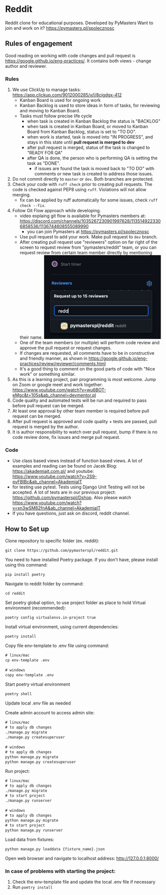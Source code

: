# Reddit
Reddit clone for educational purposes. Developed by PyMasters
Want to join and work on it? https://pymasters.pl/spolecznosc

## Rules of engagement
Good reading on working with code changes and pull request is https://google.github.io/eng-practices/. It contains both views - change author and reviewer.

### Rules

1. We use ClickUp to manage tasks: https://app.clickup.com/9012000285/v/l/8cjgdgx-412
    - Kanban Board is used for ongoing work
    - Kanban Backlog is used to store ideas in form of tasks, for reviewing and moving to Kanban Board. 
    - Tasks must follow precise life cycle
        - when task is created in Kanban Backlog the status is "BACKLOG"
        - when task is created in Kanban Board, or moved to Kanban Board from Kanban Backlog, status is set to "TO DO". 
        - when work is started, task is moved into "IN PROGRESS", and stays in this state until **pull request is merged to dev**
        - after pull request is merged, status of the task is changed to "READY FOR QA"
        - after QA is done, the person who is performing QA is setting the task as "DONE". 
            - if issues are found the task is moved back to "TO DO" with comments or new task is created to address those issues.
2. Do not commit directly to `master` or `dev`. Both branches are protected.
3. Check your code with `ruff check` prior to creating pull requests. The code is checked against PEP8 using `ruff`. Violations will not allow merging.
    - fix can be applied by ruff automatically for some issues, check `ruff check --fix`.
4. Follow Git Flow approach while developing. 
   - video explaing git flow is available for Pymasters members at: https://discord.com/channels/1035267230901997628/1135149223306858536/1136744608555089990
       - you can join Pymasters at https://pymasters.pl/spolecznosc     
   - Use pull request to add your work. Make pull request to `dev` branch.
   - After creating pull request use "reviewers" option on far right of the screen to request review from "pymasters/reddit" team, or you can request review from certain team member directly by mentioning their name.
      ![alt text](readme-image.png)
   - One of the team members (or multiple) will perform code review and approve the pull request or request changes.
   - If changes are requested, all comments have to be in constructive and friendly manner, as shown in https://google.github.io/eng-practices/review/reviewer/comments.html
   - It's a good thing to comment on the good parts of code with "Nice work" or something similar.
5. As this is a learning project, pair programming is most welcome. Jump on Zoom or google meet and work together: https://www.youtube.com/watch?v=wu6BOT-eMgc&t=105s&ab_channel=devmentor.pl
6. Code quality and automated tests will be run and required to pass before pull request can be merged. 
7. At least one approval by other team member is required before pull request can be merged.
8. After pull request is approved and code quality + tests are passed, pull request is merged by the author.
9. It is author responsibility to watch over pull request, bump if there is no code review done, fix issues and merge pull request.

### Code

- Use class based views instead of function based views. A lot of examples and reading can be found on Jacek Blog: https://akademiait.com.pl/ and youtube: https://www.youtube.com/watch?v=2S9-pvFBlBc&ab_channel=AkademiaIT
- for testing use pytest. Tests using Django Unit Testing will not be accepted. A lot of tests are in our previous project: https://github.com/pymasterspl/Dshop. Also please watch https://www.youtube.com/watch?v=xn3wSM82fnA&ab_channel=AkademiaIT
- If you have questions, just ask on discord, reddit channel.


## How to Set up

Clone repository to specific folder (ex. reddit):
```
git clone https://github.com/pymasterspl/reddit.git
```
You need to have installed Poetry package. If you don't have, please install using this command:
```
pip install poetry
```
Navigate to reddit folder by command:
```
cd reddit
```
Set poetry global option, to use project folder as place to hold Virtual environment (recommended):
```
poetry config virtualenvs.in-project true
```
Install virtual environment, using current dependencies:
```
poetry install
```
Copy file env-template to .env file using command:
```
# linux/mac
cp env-template .env

# windows
copy env-template .env
```
Start poetry virtual environment
```
poetry shell
```

Update local .env file as needed

Create admin account to access admin site:

```
# linux/mac
# to apply db changes
./manage.py migrate 
./manage.py createsuperuser

# windows
# to apply db changes
python manage.py migrate
python manage.py createsuperuser
```


Run project:
```
# linux/mac
# to apply db changes
./manage.py migrate 
# to start project
./manage.py runserver

# windows
# to apply db changes
python manage.py migrate
# to start project
python manage.py runserver
```

Load data from fixtures:
```
python manage.py loaddata {fixture_name}.json
```

Open web browser and navigate to localhost address:  http://127.0.0.1:8000/ 

### In case of problems with starting the project:
1. Check the env-template file and update the local .env file if necessary
2. Run `poetry install`

